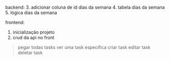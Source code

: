 backend:
3. adicionar coluna de id dias da semana
4. tabela dias da semana
5. lógica dias da semana

frontend:
1. inicialização projeto
2. crud da api no front
> pegar todas tasks
> ver uma task especifica
> criar task
> editar task
> deletar task


